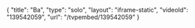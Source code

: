 {
    "title": "Ba",
    "type": "solo",
    "layout": "iframe-static",
    "videoId": "139542059",
    "url": "\/tvpembed\/139542059"
}
